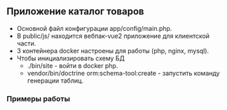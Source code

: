 Приложение каталог товаров
---

* Основной файл конфигурации app/config/main.php.
* В public/js/ находится вебпак-vue2 приложение для клиентской части.
* 3 контейнера docker настроены для работы (php, nginx, mysql).
* Чтобы инициализировать схему БД 
    * ./bin/site - войти в docker php.
    * vendor/bin/doctrine orm:schema-tool:create - запустить команду генерации таблиц.
    
### Примеры работы

